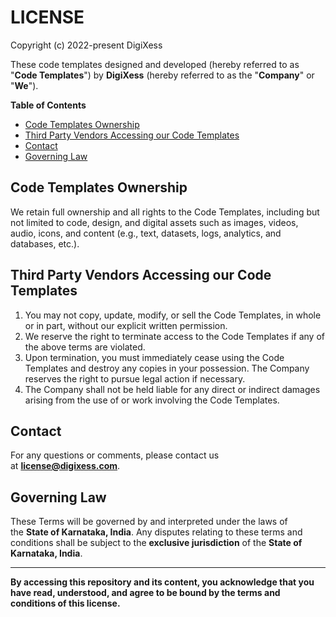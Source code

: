# LICENSE

 Copyright (c) 2022-present DigiXess

These code templates designed and developed (hereby referred to as "**Code Templates**") by **DigiXess** (hereby referred to as the "**Company**" or "**We**"). 

**Table of Contents**

- [Code Templates Ownership](#code-templates-ownership)
- [Third Party Vendors Accessing our Code Templates](#third-party-vendors-accessing-our-code-templates)
- [Contact](#contact)
- [Governing Law](#governing-law)

## Code Templates Ownership

We retain full ownership and all rights to the Code Templates, including but not limited to code, design, and digital assets such as images, videos, audio, icons, and content (e.g., text, datasets, logs, analytics, and databases, etc.).

## Third Party Vendors Accessing our Code Templates

1. You may not copy, update, modify, or sell the Code Templates, in whole or in part, without our explicit written permission.
1. We reserve the right to terminate access to the Code Templates if any of the above terms are violated.
1. Upon termination, you must immediately cease using the Code Templates and destroy any copies in your possession. The Company reserves the right to pursue legal action if necessary.
1. The Company shall not be held liable for any direct or indirect damages arising from the use of or work involving the Code Templates.

## Contact

For any questions or comments, please contact us at **[license@digixess.com](mailto:license@digixess.com?subject=Questions%20on%20Licenses%20)**. 

## Governing Law

These Terms will be governed by and interpreted under the laws of the **State of Karnataka, India**. Any disputes relating to these terms and conditions shall be subject to the **exclusive jurisdiction** of the **State of Karnataka, India**.

---

**By accessing this repository and its content, you acknowledge that you have read, understood, and agree to be bound by the terms and conditions of this license.**
